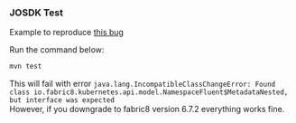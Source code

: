 ### JOSDK Test

Example to reproduce [this bug](https://github.com/operator-framework/java-operator-sdk/issues/1978)

Run the command below:
```bash
mvn test
```

This will fail with error `java.lang.IncompatibleClassChangeError: Found class io.fabric8.kubernetes.api.model.NamespaceFluent$MetadataNested, but interface was expected`  
However, if you downgrade to fabric8 version 6.7.2 everything works fine.
